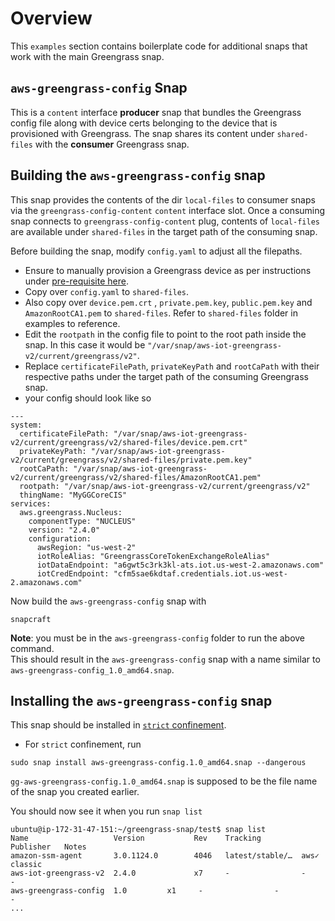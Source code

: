# Overview 

This `examples` section contains boilerplate code for additional snaps that work with the main Greengrass snap.


## `aws-greengrass-config` Snap

This is a `content` interface **producer** snap that bundles the Greengrass config file along with device certs belonging to the device that is provisioned with Greengrass. 
The snap shares its content under `shared-files` with the **consumer** Greengrass snap. 

## Building the `aws-greengrass-config` snap

This snap provides the contents of the dir `local-files` to consumer snaps via the `greengrass-config-content` `content` interface slot.
Once a consuming snap connects to `greengrass-config-content` plug, contents of `local-files` are available under `shared-files` in the target path of the consuming snap. 

Before building the snap, modify `config.yaml` to adjust all the filepaths.
* Ensure to manually provision a Greengrass device as per instructions under [pre-requisite here](../README.md#pre-requisite---manually-provision-a-greengrass-device). 
* Copy over `config.yaml` to `shared-files`. 
* Also copy over `device.pem.crt` , `private.pem.key`, `public.pem.key` and `AmazonRootCA1.pem`  to `shared-files`. Refer to `shared-files` folder in examples to reference.
* Edit the `rootpath` in the config file to point to the root path inside the snap. In this case it would be `"/var/snap/aws-iot-greengrass-v2/current/greengrass/v2"`.
* Replace `certificateFilePath`, `privateKeyPath` and `rootCaPath` with their respective paths under the target path of the consuming Greengrass snap.
* your config should look like so
```
---
system:
  certificateFilePath: "/var/snap/aws-iot-greengrass-v2/current/greengrass/v2/shared-files/device.pem.crt"
  privateKeyPath: "/var/snap/aws-iot-greengrass-v2/current/greengrass/v2/shared-files/private.pem.key"
  rootCaPath: "/var/snap/aws-iot-greengrass-v2/current/greengrass/v2/shared-files/AmazonRootCA1.pem"
  rootpath: "/var/snap/aws-iot-greengrass-v2/current/greengrass/v2"
  thingName: "MyGGCoreCIS"
services:
  aws.greengrass.Nucleus:
    componentType: "NUCLEUS"
    version: "2.4.0"
    configuration:
      awsRegion: "us-west-2"
      iotRoleAlias: "GreengrassCoreTokenExchangeRoleAlias"
      iotDataEndpoint: "a6gwt5c3rk3kl-ats.iot.us-west-2.amazonaws.com"
      iotCredEndpoint: "cfm5sae6kdtaf.credentials.iot.us-west-2.amazonaws.com"

```

Now build the `aws-greengrass-config` snap with 
```
snapcraft 
```
**Note**: you must be in the `aws-greengrass-config` folder to run the above command.  
This should result in the `aws-greengrass-config` snap with a name similar to `aws-greengrass-config_1.0_amd64.snap`.

## Installing the `aws-greengrass-config` snap

This snap should be installed in 
[`strict` confinement](https://snapcraft.io/docs/snap-confinement).
* For `strict` confinement, run
```
sudo snap install aws-greengrass-config.1.0_amd64.snap --dangerous
```

`gg-aws-greengrass-config.1.0_amd64.snap` is supposed to be the file name of the snap you
created earlier.

You should now see it when you run `snap list`
```
ubuntu@ip-172-31-47-151:~/greengrass-snap/test$ snap list
Name                   Version           Rev    Tracking         Publisher   Notes
amazon-ssm-agent       3.0.1124.0        4046   latest/stable/…  aws✓        classic
aws-iot-greengrass-v2  2.4.0             x7     -                -           -
aws-greengrass-config  1.0         x1     -                -                 -
...
```
